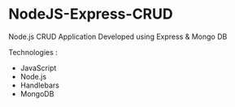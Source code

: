 # NodeJS-Express-CRUD
Node.js CRUD Application Developed using Express &amp; Mongo DB


Technologies :
* JavaScript
* Node.js
* Handlebars
* MongoDB
